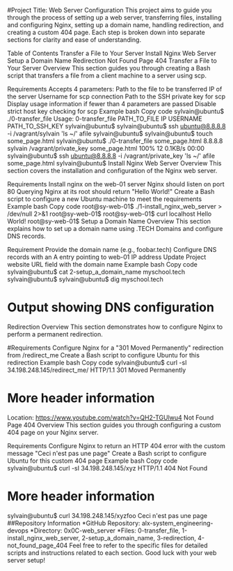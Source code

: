 #Project Title: Web Server Configuration
This project aims to guide you through the process of setting up a web server, transferring files, installing and configuring Nginx, setting up a domain name, handling redirection, and creating a custom 404 page. Each step is broken down into separate sections for clarity and ease of understanding.

Table of Contents
Transfer a File to Your Server
Install Nginx Web Server
Setup a Domain Name
Redirection
Not Found Page 404
Transfer a File to Your Server
Overview
This section guides you through creating a Bash script that transfers a file from a client machine to a server using scp.

Requirements
Accepts 4 parameters:
Path to the file to be transferred
IP of the server
Username for scp connection
Path to the SSH private key for scp
Display usage information if fewer than 4 parameters are passed
Disable strict host key checking for scp
Example
bash
Copy code
sylvain@ubuntu$ ./0-transfer_file
Usage: 0-transfer_file PATH_TO_FILE IP USERNAME PATH_TO_SSH_KEY
sylvain@ubuntu$
sylvain@ubuntu$ ssh ubuntu@8.8.8.8 -i /vagrant/sylvain 'ls ~/'
afile
sylvain@ubuntu$
sylvain@ubuntu$ touch some_page.html
sylvain@ubuntu$ ./0-transfer_file some_page.html 8.8.8.8 sylvain /vagrant/private_key
some_page.html                                     100%   12     0.1KB/s   00:00
sylvain@ubuntu$ ssh ubuntu@8.8.8.8 -i /vagrant/private_key 'ls ~/'
afile
some_page.html
sylvain@ubuntu$
Install Nginx Web Server
Overview
This section covers the installation and configuration of the Nginx web server.

Requirements
Install nginx on the web-01 server
Nginx should listen on port 80
Querying Nginx at its root should return "Hello World!"
Create a Bash script to configure a new Ubuntu machine to meet the requirements
Example
bash
Copy code
root@sy-web-01$ ./1-install_nginx_web_server > /dev/null 2>&1
root@sy-web-01$
root@sy-web-01$ curl localhost
Hello World!
root@sy-web-01$
Setup a Domain Name
Overview
This section explains how to set up a domain name using .TECH Domains and configure DNS records.

Requirement
Provide the domain name (e.g., foobar.tech)
Configure DNS records with an A entry pointing to web-01 IP address
Update Project website URL field with the domain name
Example
bash
Copy code
sylvain@ubuntu$ cat 2-setup_a_domain_name
myschool.tech
sylvain@ubuntu$
sylvain@ubuntu$ dig myschool.tech
# Output showing DNS configuration
Redirection
Overview
This section demonstrates how to configure Nginx to perform a permanent redirection.

#Requirements
Configure Nginx for a "301 Moved Permanently" redirection from /redirect_me
Create a Bash script to configure Ubuntu for this redirection
Example
bash
Copy code
sylvain@ubuntu$ curl -sI 34.198.248.145/redirect_me/
HTTP/1.1 301 Moved Permanently
# More header information
Location: https://www.youtube.com/watch?v=QH2-TGUlwu4
Not Found Page 404
Overview
This section guides you through configuring a custom 404 page on your Nginx server.

Requirements
Configure Nginx to return an HTTP 404 error with the custom message "Ceci n'est pas une page"
Create a Bash script to configure Ubuntu for this custom 404 page
Example
bash
Copy code
sylvain@ubuntu$ curl -sI 34.198.248.145/xyz
HTTP/1.1 404 Not Found
# More header information

sylvain@ubuntu$ curl 34.198.248.145/xyzfoo
Ceci n'est pas une page
##Repository Information
*GitHub Repository: alx-system_engineering-devops
*Directory: 0x0C-web_server
*Files: 0-transfer_file, 1-install_nginx_web_server, 2-setup_a_domain_name, 3-redirection, 4-not_found_page_404
Feel free to refer to the specific files for detailed scripts and instructions related to each section. Good luck with your web server setup!